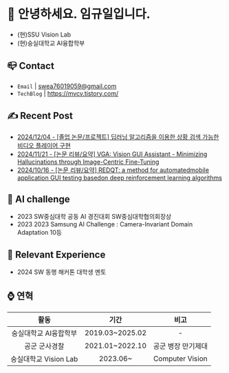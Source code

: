 
# 👋 안녕하세요. 임규일입니다.
- (현)SSU Vision Lab
- (현)숭실대학교 AI융합학부


## 📪 Contact

- `Email` | swea76019059@gmail.com
- `TechBlog` | <a href="https://stg0123.github.io/" target="_blank">https://mvcv.tistory.com/</a>


## ✍️ Recent Post 
- [2024/12/04 - [졸업 논문/프로젝트] 딥러닝 알고리즘을 이용한 상황 검색 가능한 비디오 플레이어 구현](https://mvcv.tistory.com/35) <br/>
- [2024/11/21 - [논문 리뷰/요약] VGA: Vision GUI Assistant - Minimizing Hallucinations through Image-Centric Fine-Tuning](https://mvcv.tistory.com/34) <br/>
- [2024/10/16 - [논문 리뷰/요약] REDQT: a method for automatedmobile application GUI testing basedon deep reinforcement learning algorithms](https://mvcv.tistory.com/33) <br/>


## 🏁 AI challenge
- 2023 SW중심대학 공동 AI 경진대회 SW중심대학협의회장상
- 2023 2023 Samsung AI Challenge : Camera-Invariant Domain Adaptation 10등

## 🌟 Relevant Experience
- 2024 SW 동행 해커톤 대학생 멘토

## ⌚ 연혁<br/>
|활동|기간|비고|
|:---:|:---:|:---:|
|숭실대학교 AI융합학부|2019.03~2025.02 |-|
|공군 군사경찰 |2021.01~2022.10|공군 병장 만기제대|
|숭실대학교 Vision Lab | 2023.06~ | Computer Vision |


